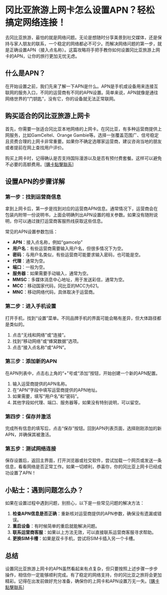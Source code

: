 # 冈比亚旅游上网卡怎么设置APN？轻松搞定网络连接！

去冈比亚旅游，最怕的就是网络问题。无论是想随时分享美景到社交媒体，还是保持与家人朋友的联系，一个稳定的网络都必不可少。而解决网络问题的第一步，就是正确设置APN（接入点名称）。这篇攻略将手把手教你如何设置冈比亚旅游上网卡的APN，让你的旅行更加无忧无虑。

## 什么是APN？

在开始设置之前，我们先来了解一下APN是什么。APN是手机或设备用来连接互联网的服务入口，不同的运营商有不同的APN设置。简单来说，APN就像是通往网络世界的“门钥匙”，没有它，你的设备就无法正常联网。

## 购买适合的冈比亚旅游上网卡

首先，你需要一张适合冈比亚本地网络的上网卡。在冈比亚，有多种运营商提供上网服务，比如GamCeltel、Orange Gambie等。选择一张覆盖范围广、信号稳定且资费合理的上网卡非常重要。如果你不确定选哪家运营商，建议咨询当地的朋友或者提前在网上查找用户评价。

购买上网卡时，记得确认是否支持国际漫游以及是否有预付费套餐。这样可以避免不必要的高额费用。[[購卡點擊聯系](https://t.me/s/esim1088)]

## 设置APN的步骤详解

### 第一步：找到运营商信息

拿到上网卡后，第一步是找到对应的运营商APN信息。通常情况下，运营商会在包装内附带一份说明书，上面会明确列出APN设置的相关参数。如果没有随附说明，你可以通过拨打运营商客服热线获取这些信息。

常见的APN设置参数包括：
- **APN**：接入点名称，例如“gamcelp”
- **用户名**：有些运营商需要输入用户名，但很多情况下为空。
- **密码**：与用户名类似，有些运营商可能要求输入密码，也可能是空。
- **代理**：通常为空。
- **端口**：一般为空。
- **服务器**：如果需要手动输入，通常为空。
- **MMSC**：多媒体消息中心地址，用于发送彩信，通常为空。
- **MCC**：移动国家代码，冈比亚的MCC为621。
- **MNC**：移动网络代码，具体取决于运营商。

### 第二步：进入手机设置

打开手机，找到“设置”菜单。不同品牌手机的界面可能会略有差异，但大体路径都是类似的。

1. 点击“无线和网络”或“连接”。
2. 找到“移动网络”或“蜂窝数据”选项。
3. 点击“接入点名称”或“APN”。

### 第三步：添加新的APN

在APN列表中，点击右上角的“+”号或“添加”按钮，开始创建一个新的APN配置。

1. 输入运营商提供的APN名称。
2. 在“APN”字段中填写运营商提供的APN地址。
3. 如果需要，填写“用户名”和“密码”。
4. 其他字段如代理、端口、服务器等，如果没有特别说明，可以留空。

### 第四步：保存并激活

完成所有信息的填写后，点击“保存”按钮。回到APN列表页面，选择刚刚添加的新APN，并确保其被激活。

### 第五步：测试网络连接

保存设置后，返回主界面，打开浏览器或社交软件，尝试加载一个网页或发送一条信息，看看网络是否正常工作。如果一切顺利，恭喜你，你的冈比亚上网卡已经成功设置了APN！

## 小贴士：遇到问题怎么办？

如果在设置过程中遇到问题，别担心，以下是一些常见问题的解决方法：

1. **检查APN信息是否正确**：重新核对运营商提供的APN参数，确保没有遗漏或错误。
2. **重启设备**：有时候简单的重启就能解决问题。
3. **联系运营商客服**：如果以上方法无效，可以直接联系运营商客服寻求帮助。
4. **更换SIM卡槽**：如果是双卡手机，尝试将SIM卡插入另一个卡槽。

## 总结

设置冈比亚旅游上网卡的APN虽然看起来有点复杂，但只要按照上述步骤一步步操作，相信你一定能够顺利完成。有了稳定的网络支持，你的冈比亚之旅将会更加精彩。记得在出发前做好充分准备，确保你的上网卡和APN设置万无一失。[[購卡點擊聯系](https://t.me/s/esim1088)]